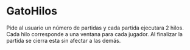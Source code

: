 # GatoHilos
Pide al usuario un número de partidas y cada partida ejecutara 2 hilos. Cada hilo corresponde a una ventana para cada jugador. Al finalizar la partida se cierra esta sin afectar a las demás.
